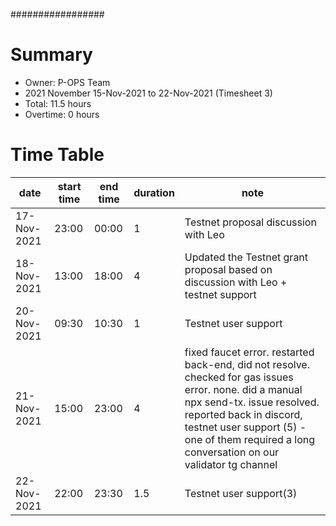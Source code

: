 #################
# Summary
* Owner: P-OPS Team
* 2021 November 15-Nov-2021 to 22-Nov-2021 (Timesheet 3)
* Total: 11.5 hours
* Overtime: 0 hours

# Time Table
| date  | start time  | end time | duration  |  note |
|---|---|---|---|---|
| 17-Nov-2021 | 23:00 | 00:00 | 1 | Testnet proposal discussion with Leo  |
| 18-Nov-2021 | 13:00 | 18:00 | 4 | Updated the Testnet grant proposal based on discussion with Leo + testnet support | 
| 20-Nov-2021 | 09:30 | 10:30 | 1 | Testnet user support  |
| 21-Nov-2021 | 15:00 | 23:00 | 4 | fixed faucet error. restarted back-end, did not resolve. checked for gas issues error. none. did a manual npx send-tx. issue resolved. reported back in discord, testnet user support (5) - one of them required a long conversation on our validator tg channel |
| 22-Nov-2021 | 22:00 | 23:30 | 1.5 | Testnet user support(3) |
